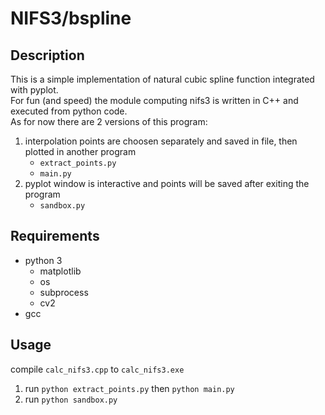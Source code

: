 # NIFS3/bspline

## Description
This is a simple implementation of natural cubic spline function integrated with pyplot.   
For fun (and speed) the module computing nifs3 is written in C++ and executed from python code.  
As for now there are 2 versions of this program:
1. interpolation points are choosen separately and saved in file, then plotted in another program
   * `extract_points.py`
   * `main.py`
2. pyplot window is interactive and points will be saved after exiting the program
    * `sandbox.py`

## Requirements
* python 3
    * matplotlib
    * os
    * subprocess
    * cv2
* gcc

## Usage
compile `calc_nifs3.cpp` to `calc_nifs3.exe`
1. run `python extract_points.py` then `python main.py` 
2. run `python sandbox.py`


